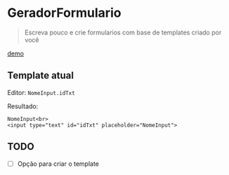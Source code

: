 # GeradorFormulario
> Escreva pouco e crie formularios com base de templates criado por você

[demo](https://viniceosm.github.io/GeradorFormulario/)

## Template atual
Editor:
``
NomeInput.idTxt
``

Resultado:
```
NomeInput<br>
<input type="text" id="idTxt" placeholder="NomeInput">
```

## TODO
- [ ] Opção para criar o template
